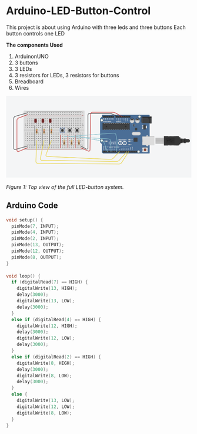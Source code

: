 # Arduino-LED-Button-Control
This project is about using Arduino with three leds and three buttons
Each button controls one LED 

**The components Used**
1. ArduinonUNO
2. 3 buttons
3. 3 LEDs
4. 3  resistors for LEDs, 3  resistors for buttons
5. Breadboard
6. Wires

![Demo Image](arduino_project.png)

*Figure 1: Top view of the full LED-button system.*

## Arduino Code

```cpp
void setup() {
  pinMode(7, INPUT);
  pinMode(4, INPUT);
  pinMode(2, INPUT);
  pinMode(13, OUTPUT);
  pinMode(12, OUTPUT);
  pinMode(8, OUTPUT);
}

void loop() {
  if (digitalRead(7) == HIGH) {
    digitalWrite(13, HIGH);
    delay(3000);
    digitalWrite(13, LOW);
    delay(3000);
  } 
  else if (digitalRead(4) == HIGH) {
    digitalWrite(12, HIGH);
    delay(3000);
    digitalWrite(12, LOW);
    delay(3000);
  } 
  else if (digitalRead(2) == HIGH) {
    digitalWrite(8, HIGH);
    delay(3000);
    digitalWrite(8, LOW);
    delay(3000);
  } 
  else {
    digitalWrite(13, LOW);
    digitalWrite(12, LOW);
    digitalWrite(8, LOW);
  }
}





